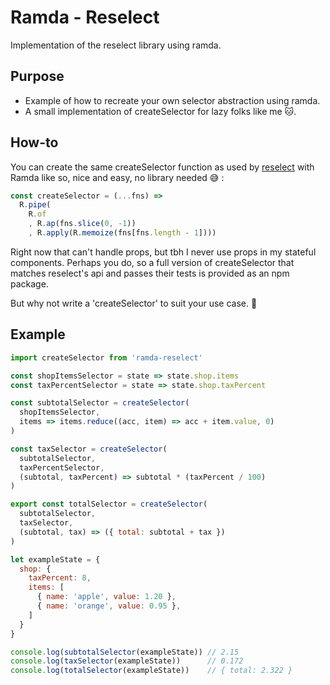 Ramda - Reselect
================

Implementation of the reselect library using ramda.

## Purpose ##
- Example of how to recreate your own selector abstraction using ramda.
- A small implementation of createSelector for lazy folks like me :cat:.

## How-to ##
You can create the same createSelector function as used by [reselect](https://github.com/reactjs/reselect) with Ramda like so, nice and easy, no library needed :sweat_smile: :
``` javascript
const createSelector = (...fns) => 
  R.pipe(
    R.of
    , R.ap(fns.slice(0, -1))
    , R.apply(R.memoize(fns[fns.length - 1])))
```
Right now that can't handle props, but tbh I never use props in my stateful components. Perhaps you do, so a full version of createSelector that matches reselect's api and passes their tests is provided as an npm package. 

But why not write a 'createSelector' to suit your use case. :dizzy:

## Example ##
``` javascript
import createSelector from 'ramda-reselect'

const shopItemsSelector = state => state.shop.items
const taxPercentSelector = state => state.shop.taxPercent

const subtotalSelector = createSelector(
  shopItemsSelector,
  items => items.reduce((acc, item) => acc + item.value, 0)
)

const taxSelector = createSelector(
  subtotalSelector,
  taxPercentSelector,
  (subtotal, taxPercent) => subtotal * (taxPercent / 100)
)

export const totalSelector = createSelector(
  subtotalSelector,
  taxSelector,
  (subtotal, tax) => ({ total: subtotal + tax })
)

let exampleState = {
  shop: {
    taxPercent: 8,
    items: [
      { name: 'apple', value: 1.20 },
      { name: 'orange', value: 0.95 },
    ]
  }
}

console.log(subtotalSelector(exampleState)) // 2.15
console.log(taxSelector(exampleState))      // 0.172
console.log(totalSelector(exampleState))    // { total: 2.322 }

```
